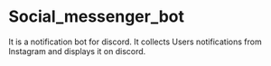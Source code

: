 # Social_messenger_bot
It is a notification bot for discord. 
It collects Users notifications from Instagram and displays it on discord.
